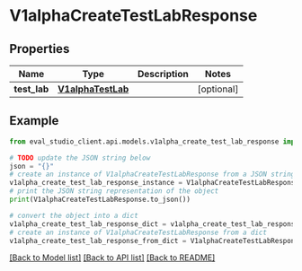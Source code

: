 # V1alphaCreateTestLabResponse


## Properties

Name | Type | Description | Notes
------------ | ------------- | ------------- | -------------
**test_lab** | [**V1alphaTestLab**](V1alphaTestLab.md) |  | [optional] 

## Example

```python
from eval_studio_client.api.models.v1alpha_create_test_lab_response import V1alphaCreateTestLabResponse

# TODO update the JSON string below
json = "{}"
# create an instance of V1alphaCreateTestLabResponse from a JSON string
v1alpha_create_test_lab_response_instance = V1alphaCreateTestLabResponse.from_json(json)
# print the JSON string representation of the object
print(V1alphaCreateTestLabResponse.to_json())

# convert the object into a dict
v1alpha_create_test_lab_response_dict = v1alpha_create_test_lab_response_instance.to_dict()
# create an instance of V1alphaCreateTestLabResponse from a dict
v1alpha_create_test_lab_response_from_dict = V1alphaCreateTestLabResponse.from_dict(v1alpha_create_test_lab_response_dict)
```
[[Back to Model list]](../README.md#documentation-for-models) [[Back to API list]](../README.md#documentation-for-api-endpoints) [[Back to README]](../README.md)


